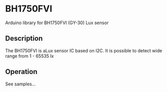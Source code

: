# BH1750FVI
Arduino library for BH1750FVI (GY-30) Lux sensor

## Description
The BH1750FVI is aLux sensor IC based on I2C.
It is possible to detect wide range from 1 - 65535 lx

## Operation

See samples...
